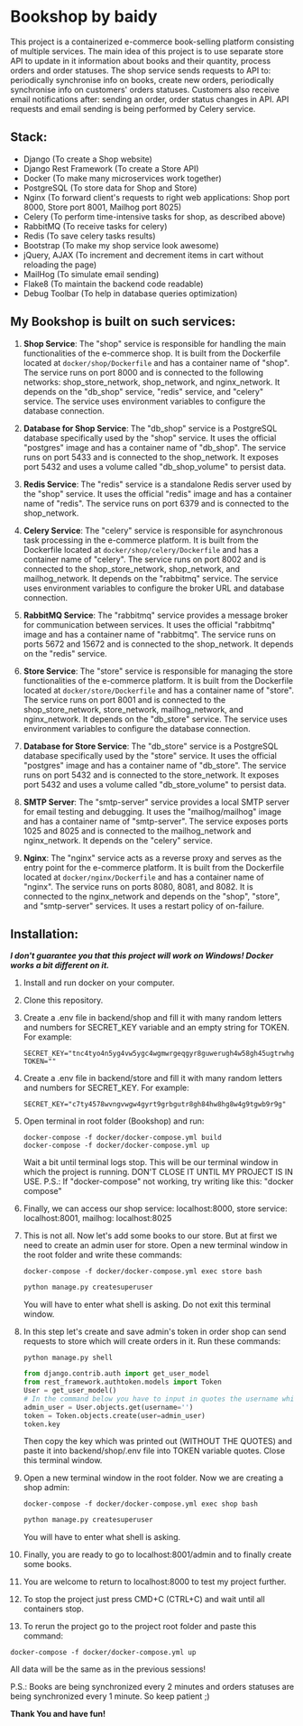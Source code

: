 # Bookshop by baidy

This project is a containerized e-commerce book-selling platform consisting of multiple services.
The main idea of this project is to use separate store API to update in it information about books and their quantity, process orders and order statuses.
The shop service sends requests to API to: periodically synchronise info on books, create new orders, periodically synchronise info on customers' orders statuses.
Customers also receive email notifications after: sending an order, order status changes in API.
API requests and email sending is being performed by Celery service.

## Stack:

- Django (To create a Shop website)
- Django Rest Framework (To create a Store API)
- Docker (To make many microservices work together)
- PostgreSQL (To store data for Shop and Store)
- Nginx (To forward client's requests to right web applications: Shop port 8000, Store port 8001, Mailhog port 8025)
- Celery (To perform time-intensive tasks for shop, as described above)
- RabbitMQ (To receive tasks for celery)
- Redis (To save celery tasks results)
- Bootstrap (To make my shop service look awesome)
- jQuery, AJAX (To increment and decrement items in cart without reloading the page)
- MailHog (To simulate email sending)
- Flake8 (To maintain the backend code readable)
- Debug Toolbar (To help in database queries optimization)

## My Bookshop is built on such services:

1. **Shop Service**: The "shop" service is responsible for handling the main functionalities of the e-commerce shop. It is built from the Dockerfile located at `docker/shop/Dockerfile` and has a container name of "shop". The service runs on port 8000 and is connected to the following networks: shop_store_network, shop_network, and nginx_network. It depends on the "db_shop" service, "redis" service, and "celery" service. The service uses environment variables to configure the database connection.

2. **Database for Shop Service**: The "db_shop" service is a PostgreSQL database specifically used by the "shop" service. It uses the official "postgres" image and has a container name of "db_shop". The service runs on port 5433 and is connected to the shop_network. It exposes port 5432 and uses a volume called "db_shop_volume" to persist data.

3. **Redis Service**: The "redis" service is a standalone Redis server used by the "shop" service. It uses the official "redis" image and has a container name of "redis". The service runs on port 6379 and is connected to the shop_network.

4. **Celery Service**: The "celery" service is responsible for asynchronous task processing in the e-commerce platform. It is built from the Dockerfile located at `docker/shop/celery/Dockerfile` and has a container name of "celery". The service runs on port 8002 and is connected to the shop_store_network, shop_network, and mailhog_network. It depends on the "rabbitmq" service. The service uses environment variables to configure the broker URL and database connection.

5. **RabbitMQ Service**: The "rabbitmq" service provides a message broker for communication between services. It uses the official "rabbitmq" image and has a container name of "rabbitmq". The service runs on ports 5672 and 15672 and is connected to the shop_network. It depends on the "redis" service.

6. **Store Service**: The "store" service is responsible for managing the store functionalities of the e-commerce platform. It is built from the Dockerfile located at `docker/store/Dockerfile` and has a container name of "store". The service runs on port 8001 and is connected to the shop_store_network, store_network, mailhog_network, and nginx_network. It depends on the "db_store" service. The service uses environment variables to configure the database connection.

7. **Database for Store Service**: The "db_store" service is a PostgreSQL database specifically used by the "store" service. It uses the official "postgres" image and has a container name of "db_store". The service runs on port 5432 and is connected to the store_network. It exposes port 5432 and uses a volume called "db_store_volume" to persist data.

8. **SMTP Server**: The "smtp-server" service provides a local SMTP server for email testing and debugging. It uses the "mailhog/mailhog" image and has a container name of "smtp-server". The service exposes ports 1025 and 8025 and is connected to the mailhog_network and nginx_network. It depends on the "celery" service.

9. **Nginx**: The "nginx" service acts as a reverse proxy and serves as the entry point for the e-commerce platform. It is built from the Dockerfile located at `docker/nginx/Dockerfile` and has a container name of "nginx". The service runs on ports 8080, 8081, and 8082. It is connected to the nginx_network and depends on the "shop", "store", and "smtp-server" services. It uses a restart policy of on-failure.

## Installation:

___I don't guarantee you that this project will work on Windows! Docker works a bit different on it.___

1. Install and run docker on your computer.
2. Clone this repository.
3. Create a .env file in backend/shop and fill it with many random letters and numbers for SECRET_KEY variable and an empty string for TOKEN. For example:
   ```.env
   SECRET_KEY="tnc4tyo4n5yg4vw5ygc4wgmwrgeqgyr8guwerugh4w58gh45ugtrwhg"
   TOKEN=""
   ```
4. Create a .env file in backend/store and fill it with many random letters and numbers for SECRET_KEY. For example:
   ```.env
   SECRET_KEY="c7ty4578wvngvwgw4gyrt9grbgutr8gh84hw8hg8w4g9tgwb9r9g"
   ```
5. Open terminal in root folder (Bookshop) and run:
   ```shell
   docker-compose -f docker/docker-compose.yml build
   docker-compose -f docker/docker-compose.yml up
   ```
   Wait a bit until terminal logs stop.
   This will be our terminal window in which the project is running. DON'T CLOSE IT UNTIL MY PROJECT IS IN USE.
   P.S.: If "docker-compose" not working, try writing like this: "docker compose"

6. Finally, we can access our shop service: localhost:8000, store service: localhost:8001, mailhog: localhost:8025
7. This is not all. Now let's add some books to our store. But at first we need to create an admin user for store. Open a new terminal window in the root folder and write these commands:
    ```shell
   docker-compose -f docker/docker-compose.yml exec store bash
   ```
   ```python
   python manage.py createsuperuser
   ```
   You will have to enter what shell is asking. Do not exit this terminal window.
8. In this step let's create and save admin's token in order shop can send requests to store which will create orders in it. Run these commands:
   ```shell
   python manage.py shell
   ```
   ```python
   from django.contrib.auth import get_user_model
   from rest_framework.authtoken.models import Token
   User = get_user_model()
   # In the command below you have to input in quotes the username which you have created for admin user
   admin_user = User.objects.get(username='')
   token = Token.objects.create(user=admin_user)
   token.key
   ```
   Then copy the key which was printed out (WITHOUT THE QUOTES) and paste it into backend/shop/.env file into TOKEN variable quotes. Close this terminal window.
9. Open a new terminal window in the root folder. Now we are creating a shop admin:
    ```shell
   docker-compose -f docker/docker-compose.yml exec shop bash
   ```
   ```python
   python manage.py createsuperuser
   ```
   You will have to enter what shell is asking.
10. Finally, you are ready to go to localhost:8001/admin and to finally create some books.
11. You are welcome to return to localhost:8000 to test my project further.
12. To stop the project just press CMD+C (CTRL+C) and wait until all containers stop.
13. To rerun the project go to the project root folder and paste this command:
   ```shell
   docker-compose -f docker/docker-compose.yml up
   ```
   All data will be the same as in the previous sessions!

P.S.: Books are being synchronized every 2 minutes and orders statuses are being synchronized every 1 minute. So keep patient ;)

__Thank You and have fun!__